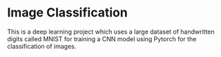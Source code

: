 # Image Classification
This is a deep learning project which uses a large dataset of handwritten digits called MNIST for training a CNN model using Pytorch for the classification of images.
